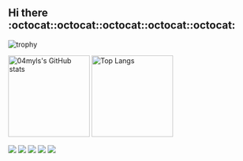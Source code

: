 ## Hi there :octocat::octocat::octocat::octocat::octocat:

![trophy](https://github-profile-trophy.vercel.app/?username=04myls&rank=A,B,C&theme=tokyonight)

<div style="text-align: left;">
  <img alt="04myls's GitHub stats" src="https://github-readme-stats.vercel.app/api?username=04myls&count_private=true&show_icons=true&theme=tokyonight" height="165px">
  <img alt="Top Langs" src="https://github-readme-stats.vercel.app/api/top-langs/?username=04myls&layout=compact&theme=tokyonight" height="165px">

</div>

![](http://github-profile-summary-cards.vercel.app/api/cards/profile-details?username=04myls&theme=tokyonight)
![](http://github-profile-summary-cards.vercel.app/api/cards/repos-per-language?username=04myls&theme=tokyonight)
![](http://github-profile-summary-cards.vercel.app/api/cards/most-commit-language?username=04myls&theme=tokyonight)
![](http://github-profile-summary-cards.vercel.app/api/cards/productive-time?username=04myls&theme=tokyonight)
![](http://github-profile-summary-cards.vercel.app/api/cards/stats?username=04myls&theme=tokyonight)









